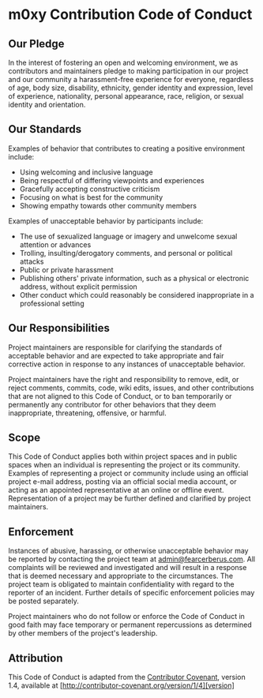 # m0xy Contribution Code of Conduct

## Our Pledge

In the interest of fostering an open and welcoming environment,
we as contributors and maintainers pledge to making participation
in our project and our community a harassment-free experience for everyone,
regardless of age, body size, disability, ethnicity,
gender identity and expression, level of experience, nationality,
personal appearance, race, religion, or sexual identity and orientation.

## Our Standards

Examples of behavior that contributes to creating a positive environment include:

* Using welcoming and inclusive language
* Being respectful of differing viewpoints and experiences
* Gracefully accepting constructive criticism
* Focusing on what is best for the community
* Showing empathy towards other community members

Examples of unacceptable behavior by participants include:

* The use of sexualized language or imagery and unwelcome sexual attention or advances
* Trolling, insulting/derogatory comments, and personal or political attacks
* Public or private harassment
* Publishing others' private information, such as a physical or electronic address, without explicit permission
* Other conduct which could reasonably be considered inappropriate in a professional setting

## Our Responsibilities

Project maintainers are responsible for clarifying the standards of acceptable behavior
and are expected to take appropriate and fair corrective action
in response to any instances of unacceptable behavior.

Project maintainers have the right and responsibility to remove,
edit, or reject comments, commits, code, wiki edits, issues, and other contributions
that are not aligned to this Code of Conduct, or to ban temporarily or permanently
any contributor for other behaviors that they deem inappropriate,
threatening, offensive, or harmful.

## Scope

This Code of Conduct applies both within project spaces and in public spaces when an individual
is representing the project or its community. 
Examples of representing a project or community include using an official project e-mail address, 
posting via an official social media account, or acting as an appointed
representative at an online or offline event.
Representation of a project may be further defined and
clarified by project maintainers.

## Enforcement

Instances of abusive, harassing, or otherwise unacceptable behavior may be reported by
contacting the project team at [admin@fearcerberus.com](mailto:admin@fearcerberus.com).
All complaints will be reviewed and investigated and will result in a response
that is deemed necessary and appropriate to the circumstances.
The project team is obligated to maintain confidentiality with regard
to the reporter of an incident. Further details of specific
enforcement policies may be posted separately.

Project maintainers who do not follow or enforce the Code of Conduct in good faith
may face temporary or permanent repercussions as determined
by other members of the project's leadership.

## Attribution

This Code of Conduct is adapted from the [Contributor Covenant][homepage], version 1.4, available at [http://contributor-covenant.org/version/1/4][version]

[homepage]: http://contributor-covenant.org
[version]: http://contributor-covenant.org/version/1/4/
